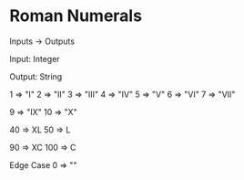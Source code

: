 # Roman Numerals

Inputs -> Outputs

Input: Integer

Output: String


1 => "I"
2 => "II"
3 => "III"
4 => "IV"
5 => "V"
6 => "VI"
7 => "VII"

9 => "IX"
10 => "X"

40 => XL
50 => L

90 => XC
100 => C


Edge Case
0 => ""